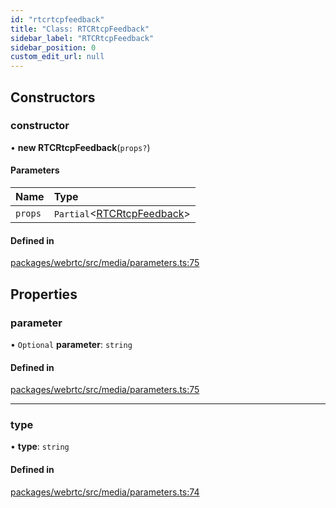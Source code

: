 ```yaml
---
id: "rtcrtcpfeedback"
title: "Class: RTCRtcpFeedback"
sidebar_label: "RTCRtcpFeedback"
sidebar_position: 0
custom_edit_url: null
---
```


## Constructors

### constructor

• **new RTCRtcpFeedback**(`props?`)

#### Parameters

| Name | Type |
| :------ | :------ |
| `props` | `Partial`<[RTCRtcpFeedback](rtcrtcpfeedback.md)\> |

#### Defined in

[packages/webrtc/src/media/parameters.ts:75](https://github.com/shinyoshiaki/werift-webrtc/blob/8a77e73/packages/webrtc/src/media/parameters.ts#L75)

## Properties

### parameter

• `Optional` **parameter**: `string`

#### Defined in

[packages/webrtc/src/media/parameters.ts:75](https://github.com/shinyoshiaki/werift-webrtc/blob/8a77e73/packages/webrtc/src/media/parameters.ts#L75)

___

### type

• **type**: `string`

#### Defined in

[packages/webrtc/src/media/parameters.ts:74](https://github.com/shinyoshiaki/werift-webrtc/blob/8a77e73/packages/webrtc/src/media/parameters.ts#L74)
